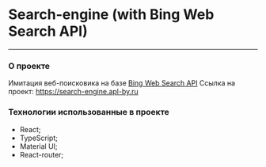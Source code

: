 # Search-engine (with Bing Web Search API)

---

### О проекте

Имитация веб-поисковика на базе [Bing Web Search API](https://www.microsoft.com/en-us/bing/apis/bing-web-search-api)
Cсылка на проект: https://search-engine.apl-by.ru

### Технологии использованные в проекте

- React;
- TypeScript;
- Material UI;
- React-router;
